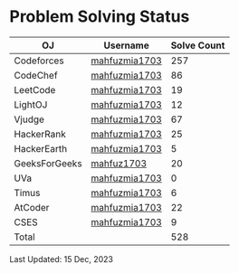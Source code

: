 # Problem Solving Status


| OJ | Username | Solve Count |
| -- | -------- | ----------- |
| Codeforces | [mahfuzmia1703](https://codeforces.com/profile/mahfuzmia1703) | 257 |
| CodeChef | [mahfuzmia1703](https://www.codechef.com/users/mahfuzmia1703) | 86 |
| LeetCode | [mahfuzmia1703](https://leetcode.com/mahfuzmia1703) | 19 |
| LightOJ | [mahfuzmia1703](https://lightoj.com/user/mahfuzmia1703) | 12 | 
| Vjudge | [mahfuzmia1703](https://vjudge.net/user/mahfuzmia1703) | 67 |
| HackerRank | [mahfuzmia1703](https://www.hackerrank.com/mahfuzmia1703) | 25 |
| HackerEarth | [mahfuzmia1703](https://www.hackerearth.com/@mahfuzmia1703) | 5 |
| GeeksForGeeks | [mahfuz1703](https://auth.geeksforgeeks.org/user/mahfuz1703) | 20 |
| UVa | [mahfuzmia1703](https://onlinejudge.org/index.php?option=com_onlinejudge&Itemid=15) | 0 |
| Timus | [mahfuzmia1703](https://acm.timus.ru/author.aspx?id=340262) | 6 |
| AtCoder | [mahfuzmia1703](https://kenkoooo.com/atcoder/#/user/mahfuzmia1703) | 22 |
| CSES | [mahfuzmia1703](https://cses.fi/user/179181) | 9 |
| Total |  | 528 |

Last Updated: 15 Dec, 2023

